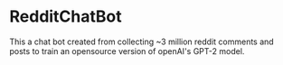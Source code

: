 # RedditChatBot
 This a chat bot created from collecting ~3 million reddit comments and posts to train an opensource version of openAI's GPT-2 model.

